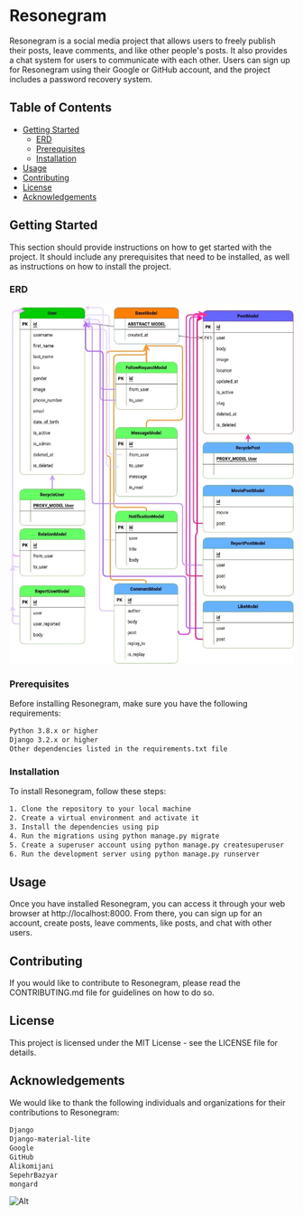 # Resonegram

Resonegram is a social media project that allows users to freely publish their posts, leave comments, and like other people's posts. It also provides a chat system for users to communicate with each other. Users can sign up for Resonegram using their Google or GitHub account, and the project includes a password recovery system.

## Table of Contents

- [Getting Started](#getting-started)
  - [ERD](#ERD)
  - [Prerequisites](#prerequisites)
  - [Installation](#installation)
- [Usage](#usage)
- [Contributing](#contributing)
- [License](#license)
- [Acknowledgements](#acknowledgements)

## Getting Started

This section should provide instructions on how to get started with the project. It should include any prerequisites that need to be installed, as well as instructions on how to install the project.


### ERD

  <img src="ERD.jpg" alt="عنوان تصویر">

### Prerequisites

Before installing Resonegram, make sure you have the following requirements:

    Python 3.8.x or higher
    Django 3.2.x or higher
    Other dependencies listed in the requirements.txt file

### Installation

To install Resonegram, follow these steps:

    1. Clone the repository to your local machine
    2. Create a virtual environment and activate it
    3. Install the dependencies using pip
    4. Run the migrations using python manage.py migrate
    5. Create a superuser account using python manage.py createsuperuser
    6. Run the development server using python manage.py runserver

## Usage

Once you have installed Resonegram, you can access it through your web browser at http://localhost:8000. From there, you can       sign up for an account, create posts, leave comments, like posts, and chat with other users.

## Contributing

If you would like to contribute to Resonegram, please read the CONTRIBUTING.md file for guidelines on how to do so.

## License

This project is licensed under the MIT License - see the LICENSE file for details.

## Acknowledgements

We would like to thank the following individuals and organizations for their contributions to Resonegram:
    
    Django
    Django-material-lite
    Google
    GitHub
    Alikomijani
    SepehrBazyar
    mongard


![Alt](https://repobeats.axiom.co/api/embed/39de15f2b1d3622ff08fec6db97ab22fc03ef9f2.svg "Repobeats analytics image")
